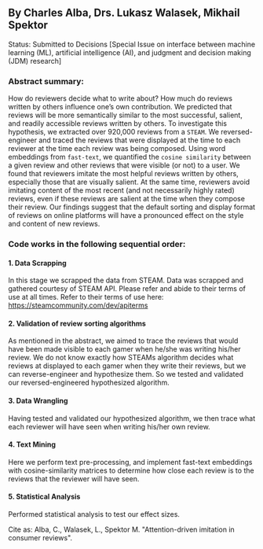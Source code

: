 ## By Charles Alba, Drs. Lukasz Walasek, Mikhail Spektor

Status: Submitted to Decisions [Special Issue on interface between machine learning (ML), artificial intelligence (AI), and judgment and decision making (JDM) research]

### Abstract summary:
How do reviewers decide what to write about? How much do reviews written by others influence one’s own contribution. We predicted that reviews will be more semantically similar to the most successful, salient, and readily accessible reviews written by others. To investigate this hypothesis, we extracted over 920,000 reviews from a ``STEAM``. We reversed-engineer and traced the reviews that were displayed at the time to each reviewer at the time each review was being composed. Using word embeddings from ``fast-text``, we quantified the ``cosine similarity`` between a given review and other reviews that were visible (or not) to a user. We found that reviewers imitate the most helpful reviews written by others, especially those that are visually salient. At the same time, reviewers avoid imitating content of the most recent (and not necessarily highly rated) reviews, even if these reviews are salient at the time when they compose their review. Our findings suggest that the default sorting and display format of reviews on online platforms will have a pronounced effect on the style and content of new reviews.


### Code works in the following sequential order:

#### 1. Data Scrapping

In this stage we scrapped the data from STEAM. Data was scrapped and gathered courtesy of STEAM API. Please refer and abide to their terms of use at all times. Refer to their terms of use here: https://steamcommunity.com/dev/apiterms

#### 2. Validation of review sorting algorithms

As mentioned in the abstract, we aimed to trace the reviews that would have been made visible to each gamer when he/she was writing his/her review. We do not know exactly how STEAMs algorithm decides what reviews at displayed to each gamer when they write their reviews, but we can reverse-engineer and hypothesize them. So we tested and validated our reversed-engineered hypothesized algorithm. 

#### 3. Data Wrangling

Having tested and validated our hypothesized algorithm, we then trace what each reviewer will have seen when writing his/her own review. 

#### 4. Text Mining

Here we perform text pre-processing, and implement fast-text embeddings with cosine-similarity matrices to determine how close each review is to the reviews that the reviewer will have seen. 

#### 5. Statistical Analysis

Performed statistical analysis to test our effect sizes. 





Cite as: Alba, C., Walasek, L., Spektor M. "Attention-driven imitation in consumer reviews". 


